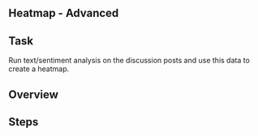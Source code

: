 ## Heatmap - Advanced

## Task
Run text/sentiment analysis on the discussion posts and use this data to create a heatmap.

## Overview

## Steps